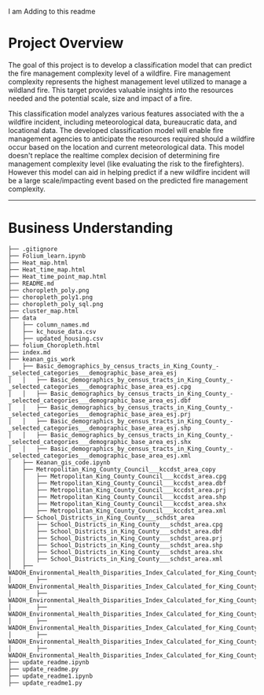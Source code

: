 I am Adding to this readme

# Project Overview
  The goal of this project is to develop a classification model that can predict the fire management complexity level of a wildfire. Fire management complexity represents the highest management level utilized to manage a wildland fire. This target provides valuable insights into the resources needed and the potential scale, size and impact of a fire.

  This classification model analyzes various features associated with the a wildfire incident, including meteorological data, bureaucratic data, and locational data. The developed classification model will enable fire management agencies to anticipate the resources required should a wildfire occur based on the location and current meteorological data. This model doesn't replace the realtime complex decision of determining fire management complexity level (like evaluating the risk to the firefighters). However this model can aid in helping predict if a new wildfire incident will be a large scale/impacting event based on the predicted fire management complexity.

---
# Business Understanding


```
├── .gitignore
├── Folium_learn.ipynb
├── Heat_map.html
├── Heat_time_map.html
├── Heat_time_point_map.html
├── README.md
├── choropleth_poly.png
├── choropleth_poly1.png
├── choropleth_poly_sql.png
├── cluster_map.html
├── data
│   ├── column_names.md
│   ├── kc_house_data.csv
│   ├── updated_housing.csv
├── folium_Choropleth.html
├── index.md
├── keanan_gis_work
│   ├── Basic_demographics_by_census_tracts_in_King_County_-_selected_categories___demographic_base_area_esj
│   │   ├── Basic_demographics_by_census_tracts_in_King_County_-_selected_categories___demographic_base_area_esj.cpg
│   │   ├── Basic_demographics_by_census_tracts_in_King_County_-_selected_categories___demographic_base_area_esj.dbf
│   │   ├── Basic_demographics_by_census_tracts_in_King_County_-_selected_categories___demographic_base_area_esj.prj
│   │   ├── Basic_demographics_by_census_tracts_in_King_County_-_selected_categories___demographic_base_area_esj.shp
│   │   ├── Basic_demographics_by_census_tracts_in_King_County_-_selected_categories___demographic_base_area_esj.shx
│   │   ├── Basic_demographics_by_census_tracts_in_King_County_-_selected_categories___demographic_base_area_esj.xml
│   ├── Keanan_gis_code.ipynb
│   ├── Metropolitan_King_County_Council___kccdst_area_copy
│   │   ├── Metropolitan_King_County_Council___kccdst_area.cpg
│   │   ├── Metropolitan_King_County_Council___kccdst_area.dbf
│   │   ├── Metropolitan_King_County_Council___kccdst_area.prj
│   │   ├── Metropolitan_King_County_Council___kccdst_area.shp
│   │   ├── Metropolitan_King_County_Council___kccdst_area.shx
│   │   ├── Metropolitan_King_County_Council___kccdst_area.xml
│   ├── School_Districts_in_King_County___schdst_area
│   │   ├── School_Districts_in_King_County___schdst_area.cpg
│   │   ├── School_Districts_in_King_County___schdst_area.dbf
│   │   ├── School_Districts_in_King_County___schdst_area.prj
│   │   ├── School_Districts_in_King_County___schdst_area.shp
│   │   ├── School_Districts_in_King_County___schdst_area.shx
│   │   ├── School_Districts_in_King_County___schdst_area.xml
│   ├── WADOH_Environmental_Health_Disparities_Index_Calculated_for_King_County___wadohehdindex_area
│       ├── WADOH_Environmental_Health_Disparities_Index_Calculated_for_King_County___wadohehdindex_area.cpg
│       ├── WADOH_Environmental_Health_Disparities_Index_Calculated_for_King_County___wadohehdindex_area.dbf
│       ├── WADOH_Environmental_Health_Disparities_Index_Calculated_for_King_County___wadohehdindex_area.prj
│       ├── WADOH_Environmental_Health_Disparities_Index_Calculated_for_King_County___wadohehdindex_area.shp
│       ├── WADOH_Environmental_Health_Disparities_Index_Calculated_for_King_County___wadohehdindex_area.shx
│       ├── WADOH_Environmental_Health_Disparities_Index_Calculated_for_King_County___wadohehdindex_area.xml
├── update_readme.ipynb
├── update_readme.py
├── update_readme1.ipynb
├── update_readme1.py
```
